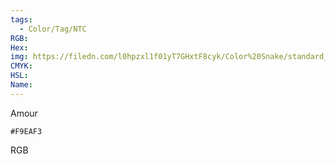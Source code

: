 ```yaml
---
tags:
  - Color/Tag/NTC
RGB:
Hex:
img: https://filedn.com/l0hpzxl1f01yT7GHxtF8cyk/Color%20Snake/standard_csv_to_svg/F9EAF3.svg
CMYK:
HSL:
Name:
---
```

Amour
```palette
#F9EAF3
```
RGB
